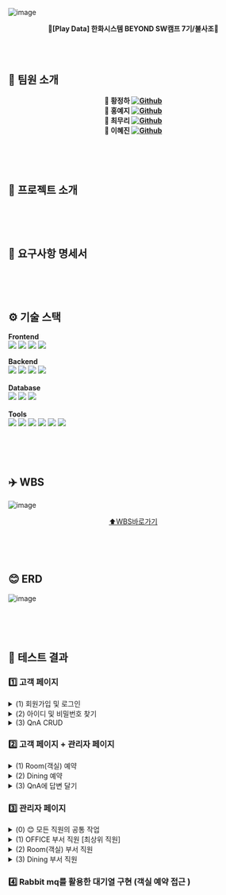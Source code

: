 ![image](https://github.com/user-attachments/assets/80fc49d7-565c-4d10-9104-88b5792414ab)
<div align=center>
  
  **🦅[Play Data] 한화시스템 BEYOND SW캠프 7기/불사조🦅**
</div>

<br><br>
## 👥 팀원 소개
<div align=center>
  
  **🐷 황정하 [![Github](https://img.shields.io/badge/Github-Link-1f425f.svg)](https://github.com/NaturalHwang)**<br>
  **🐯 홍예지 [![Github](https://img.shields.io/badge/Github-Link-1f425f.svg)](https://github.com/H-Yeji)**<br>
  **🐯 최무리 [![Github](https://img.shields.io/badge/Github-Link-1f425f.svg)](https://github.com/Choi-Moori)**<br>
  **🐉 이혜진 [![Github](https://img.shields.io/badge/Github-Link-1f425f.svg)](https://github.com/hjin111)**<br>
</div>
<br><br><br>

## 🏨 프로젝트 소개
<br><br><br>

## 📢 요구사항 명세서
<br><br><br>

## ⚙️ 기술 스택

**Frontend**<br>
<img src="https://img.shields.io/badge/vue.js-4FC08D?style=for-the-badge&logo=vue.js&logoColor=white">
<img src="https://img.shields.io/badge/javascript-F7DF1E?style=for-the-badge&logo=javascript&logoColor=black">
<img src="https://img.shields.io/badge/html-E34F26?style=for-the-badge&logo=html5&logoColor=white">
<img src="https://img.shields.io/badge/css-1572B6?style=for-the-badge&logo=css3&logoColor=white">
<br>

**Backend**<br>
<img src="https://img.shields.io/badge/Java-007396?style=for-the-badge&logo=Java&logoColor=white"> 
<img src="https://img.shields.io/badge/Spring-6DB33F?style=for-the-badge&logo=Spring&logoColor=white">
<img src="https://img.shields.io/badge/Spring Boot-6DB33F?style=for-the-badge&logo=spring boot&logoColor=white">
<img src="https://img.shields.io/badge/rabbitmq-%23FF6600.svg?&style=for-the-badge&logo=rabbitmq&logoColor=white">
<br><br>
**Database**<br>
<img src="https://img.shields.io/badge/mysql-4479A1?style=for-the-badge&logo=mysql&logoColor=white"> 
<img src="https://img.shields.io/badge/mariaDB-003545?style=for-the-badge&logo=mariaDB&logoColor=white">
<img src="https://img.shields.io/badge/redis-%23DD0031.svg?&style=for-the-badge&logo=redis&logoColor=white">
<br><br>
**Tools**<br>
<img src="https://img.shields.io/badge/IntelliJ_IDEA-000000.svg?style=for-the-badge&logo=intellij-idea&logoColor=white">
<img src="https://img.shields.io/badge/Made%20for-VSCode-1f425f.svg">
<img src="https://img.shields.io/badge/Postman-FF6C37?style=for-the-badge&logo=postman&logoColor=white">
<img src="https://img.shields.io/badge/git-F05032?style=for-the-badge&logo=git&logoColor=white">
<img src="https://img.shields.io/badge/github-181717?style=for-the-badge&logo=github&logoColor=white">
<img src="https://img.shields.io/badge/Notion-black?style=for-the-badge&logo=Notion&logoColor=white"/>


<br><br><br>

## ✈️ WBS
![image](https://github.com/user-attachments/assets/b62cbf6f-c7f1-4a00-aa94-06701a09f7af)

<div align=center>

  [⬆️WBS바로가기](https://docs.google.com/spreadsheets/d/1X0fafalLJS0A_FwmI4IMyJMZsv2F3uoe/edit?usp=sharing&ouid=106399302288862850251&rtpof=true&sd=true)
</div>
<br><br><br>

## 😊 ERD
![image](https://github.com/user-attachments/assets/03bd6cc7-4ecc-4e9a-961e-20c05261f2e3)

<br><br><br> 

## 🧪 테스트 결과 
### 1️⃣ 고객 페이지
<details>
  <summary>(1) 회원가입 및 로그인</summary>
  <br>

  * 이메일 인증을 통해 회원가입<br>
    <img src="https://github.com/user-attachments/assets/731144a2-68cc-40fb-89da-97a3f85bdb51" width=700><br>
    <img src="https://github.com/user-attachments/assets/6b0a5ecc-dba2-4421-b738-fd6bc329676d" width=700>
    <br><br>
    
  * 로그인 및 메인 페이지 조회
    <br><br>
</details>
<details>
  <summary>(2) 아이디 및 비밀번호 찾기</summary>
  <br>
  
  * 아이디 찾기<br>
    <img src="https://github.com/user-attachments/assets/11ff4999-a218-4a74-8487-f0816c13b6b9" width=700>
    <br><br>
    
  * 비밀번호 찾기<br>
    <img src="https://github.com/user-attachments/assets/0abe1a7f-6481-4126-be3e-746c76499666" width=700>
    <br><br>
</details>
<details>
  <summary>(3) QnA CRUD</summary>
  <br>
  
  * QnA 작성 및 조회 
    <br><br>
    
  * QnA 수정 및 삭제
    <br><br>
</details>

### 2️⃣ 고객 페이지 + 관리자 페이지 
<details>
  <summary>(1) Room(객실) 예약 </summary>
  <br>
  
  * 홈페이지를 통해 고객이 객실 예약을 진행<br>
  <img src="https://github.com/user-attachments/assets/3a0fb8df-b320-4041-a5a4-2d111779f733" width=700>
    <br><br>
    
  * 관리자 페이지에서 객실 예약이 들어오면 실시간 알림(SSE) 조회<br>
  <img src="https://github.com/user-attachments/assets/55afa04a-21e9-43a1-95d3-277fe8555eb7" width=700>
    <br><br>
    
  * ➕ 여러 개의 객실 예약이 들어온 경우 실시간 알림(SSE) 조회
    <br><br>
</details>
<details>
  <summary>(2) Dining 예약 </summary>
  <br>
  
  * 홈페이지를 통해 고객이 다이닝 예약을 진행  
    <br><br>
    
  * 관리자 페이지에서 다이닝 예약이 들어오면 실시간 알림(SSE) 조회
    <br><br>
    
  * ➕ 여러 개의 객실 예약이 들어온 경우 실시간 알림(SSE) 조회
  <br><br>
</details>
<details>
  <summary>(3) QnA에 답변 달기 </summary>
  <br>
  
  * 관리자 페이지를 통해 들어온 QnA에 답변 달기 
    <br><br>
    
  * 답변이 달리면 해당 고객의 페이지에 실시간 알림 숫자 업데이트
    <br><br>
</details>


### 3️⃣ 관리자 페이지 
<details>
  <summary>(0) 😊 모든 직원의 공통 작업 </summary>
  <br>

  * 로그인 및 본인의 정보 확인
   <img src="https://github.com/user-attachments/assets/2e83f59f-dac5-4901-b15f-e8e0997c7844" width=700>

    <br><br>
  * 비밀번호 변경 
    <br><br>
    
  * 고객의 목록 및 상세 내역 조회 
    <br><br>
    
  * QnA가 등록되면 답변 달기 
    <br><br>
</details>
<details>
  <summary>(1) OFFICE 부서 직원 [최상위 직원] </summary>
  <br>
  
  * 모든 직원들의 목록 조회 (검색 기능)
    <br><br>
    
  * 직원의 상세 내역 조회 및 직급 변경 / 퇴사처리 
    <br><br>
    
  * 새로 입사한 직원을 등록
    <br><br>

    
  * ➕ Room/Dining 예약 내역 조회 불가 (권한 없음)
    <br><br>
</details>
<details>
  <summary>(2) Room(객실) 부서 직원 </summary>
  <br>
  
  * 조회하고자 하는 고객의 이메일을 검색하여 객실 예약 내역 조회 
    <br><br>
    
  * 객실 예약 상세 내역 조회 / 수정 / 삭제
    <br><br>
    
  * 객실의 base price 변경 
    <br><br>
</details>
<details>
  <summary>(3) Dining 부서 직원 </summary>
  <br>
  
  * 조회하고자 하는 고객의 이메일을 검색하여 다이닝 예약 내역 조회 
    <br><br>
    
  * 다이닝 예약 상세 내역 조회 / 수정 / 삭제
    <br><br>
    
  * 각 다이닝별 메뉴 추가 / 가격 수정 / 삭제
    <br><br>
</details>

### 4️⃣ Rabbit mq를 활용한 대기열 구현 (객실 예약 접근 ) 




